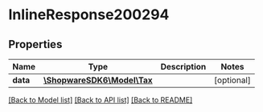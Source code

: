 # InlineResponse200294

## Properties
Name | Type | Description | Notes
------------ | ------------- | ------------- | -------------
**data** | [**\ShopwareSDK6\Model\Tax**](Tax.md) |  | [optional] 

[[Back to Model list]](../../README.md#documentation-for-models) [[Back to API list]](../../README.md#documentation-for-api-endpoints) [[Back to README]](../../README.md)

